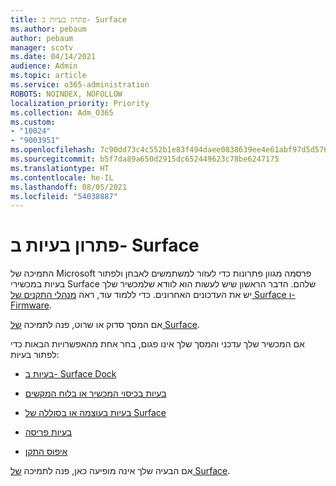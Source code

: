 ```yaml
---
title: פתרון בעיות ב- Surface
ms.author: pebaum
author: pebaum
manager: scotv
ms.date: 04/14/2021
audience: Admin
ms.topic: article
ms.service: o365-administration
ROBOTS: NOINDEX, NOFOLLOW
localization_priority: Priority
ms.collection: Adm_O365
ms.custom:
- "10024"
- "9003951"
ms.openlocfilehash: 7c90dd73c4c552b1e83f494daee0838639ee4e61abf97d5d576f88ded9a4c631
ms.sourcegitcommit: b5f7da89a650d2915dc652449623c78be6247175
ms.translationtype: HT
ms.contentlocale: he-IL
ms.lasthandoff: 08/05/2021
ms.locfileid: "54038887"
---
```

# <a name="troubleshoot-surface"></a>פתרון בעיות ב- Surface

התמיכה של Microsoft פרסמה מגוון פתרונות כדי לעזור למשתמשים לאבחן ולפתור בעיות במכשירי Surface שלהם. הדבר הראשון שיש לעשות הוא לוודא שלמכשיר שלך יש את העדכונים האחרונים. כדי ללמוד עוד, ראה [מנהלי התקנים של Surface ו- Firmware](https://docs.microsoft.com/surface/support-solutions-surface#surface-drivers-and-firmware).

אם המסך סדוק או שרוט, פנה לתמיכה [של Surface](https://docs.microsoft.com/surface/contact-surface-support?tabs=online).

אם המכשיר שלך עדכני והמסך שלך אינו פגום, בחר אחת מהאפשרויות הבאות כדי לפתור בעיות:
 
- [בעיות ב- Surface Dock](https://docs.microsoft.com/surface/support-solutions-surface#surface-dock-issues)
 
- [בעיות בכיסוי המכשיר או בלוח המקשים](https://support.microsoft.com/sbs/surface/troubleshoot-your-surface-type-cover-or-keyboard-5b7ed1a7-bedd-5164-94a7-87f8e95df3fe?)
 
- [בעיות בעוצמה או בסוללה של Surface](https://docs.microsoft.com/surface/support-solutions-surface#surface-power-or-battery-issues)
 
- [בעיות פריסה](https://docs.microsoft.com/surface/support-solutions-surface#deployment-issues)
 
- [איפוס התקן](https://docs.microsoft.com/surface/support-solutions-surface#reset-device)

אם הבעיה שלך אינה מופיעה כאן, פנה לתמיכה [של Surface](https://docs.microsoft.com/surface/contact-surface-support?tabs=online).

